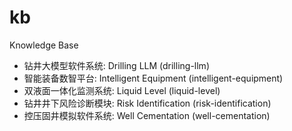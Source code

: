 # kb
Knowledge Base

* 钻井大模型软件系统:   Drilling LLM            (drilling-llm)
* 智能装备数智平台:     Intelligent Equipment   (intelligent-equipment)
* 双液面一体化监测系统: Liquid Level            (liquid-level)
* 钻井井下风险诊断模块: Risk Identification     (risk-identification)
* 控压固井模拟软件系统: Well Cementation        (well-cementation)